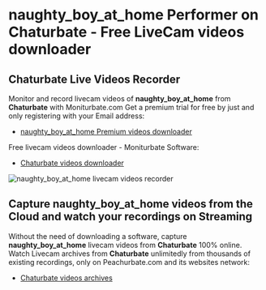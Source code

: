 # naughty_boy_at_home Performer on Chaturbate - Free LiveCam videos downloader

## Chaturbate Live Videos Recorder

Monitor and record livecam videos of **naughty_boy_at_home** from **Chaturbate** with Moniturbate.com
Get a premium trial for free by just and only registering with your Email address:
* [naughty_boy_at_home Premium videos downloader](https://moniturbate.com/request-demo-licence-key.html)

Free livecam videos downloader - Moniturbate Software:
* [Chaturbate videos downloader](https://moniturbate.com/moniturbate-download-software.html)

![naughty_boy_at_home livecam videos recorder](https://peachurnet.com/templates/moniturbate-software.png)


## Capture naughty_boy_at_home videos from the Cloud and watch your recordings on Streaming

Without the need of downloading a software, capture **naughty_boy_at_home** livecam videos from **Chaturbate** 100% online.
Watch Livecam archives from **Chaturbate** unlimitedly from thousands of existing recordings, only on Peachurbate.com and its websites network:
* [Chaturbate videos archives](https://peachurnet.com/)
